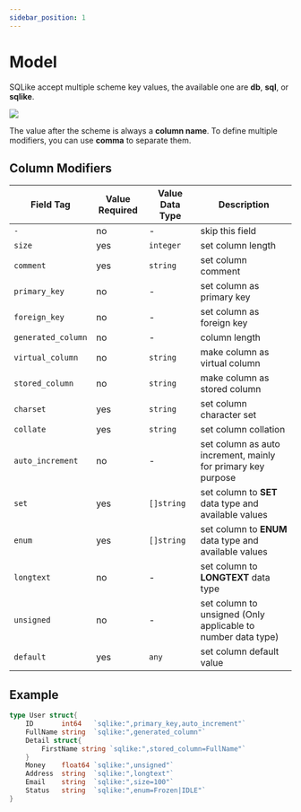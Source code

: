 ```yaml
---
sidebar_position: 1
---
```


# Model

SQLike accept multiple scheme key values, the available one are **db**, **sql**, or **sqlike**.

<img src="/img/schema_structure.png" />

The value after the scheme is always a **column name**. To define multiple modifiers, you can use **comma** to separate them.

## Column Modifiers

| Field Tag          | Value Required | Value Data Type | Description                                                  |
| ------------------ | -------------- | --------------- | ------------------------------------------------------------ |
| `-`                | no             | -               | skip this field                                              |
| `size`             | yes            | `integer`       | set column length                                            |
| `comment`          | yes            | `string`        | set column comment                                           |
| `primary_key`      | no             | -               | set column as primary key                                    |
| `foreign_key`      | no             | -               | set column as foreign key                                    |
| `generated_column` | no             | -               | column length                                                |
| `virtual_column`   | no             | `string`        | make column as virtual column                                |
| `stored_column`    | no             | `string`        | make column as stored column                                 |
| `charset`          | yes            | `string`        | set column character set                                     |
| `collate`          | yes            | `string`        | set column collation                                         |
| `auto_increment`   | no             | -               | set column as auto increment, mainly for primary key purpose |
| `set`              | yes            | `[]string`      | set column to **SET** data type and available values         |
| `enum`             | yes            | `[]string`      | set column to **ENUM** data type and available values        |
| `longtext`         | no             | -               | set column to **LONGTEXT** data type                         |
| `unsigned`         | no             | -               | set column to unsigned (Only applicable to number data type) |
| `default`          | yes            | `any`           | set column default value                                     |

## Example

```go
type User struct{
    ID       int64   `sqlike:",primary_key,auto_increment"`
    FullName string  `sqlike:",generated_column"`
    Detail struct{
        FirstName string `sqlike:",stored_column=FullName"`
    }
    Money    float64 `sqlike:",unsigned"`
    Address  string  `sqlike:",longtext"`
    Email    string  `sqlike:",size=100"`
    Status   string  `sqlike:",enum=Frozen|IDLE"`
}
```
